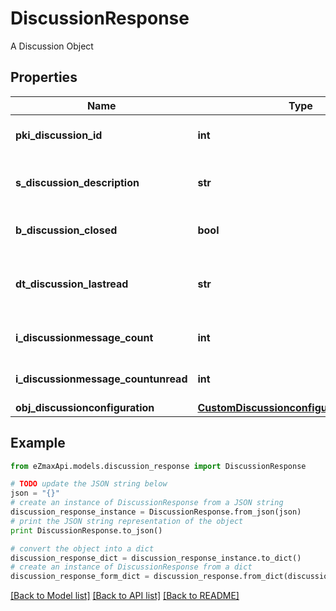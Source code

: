 # DiscussionResponse

A Discussion Object

## Properties

Name | Type | Description | Notes
------------ | ------------- | ------------- | -------------
**pki_discussion_id** | **int** | The unique ID of the Discussion | 
**s_discussion_description** | **str** | The description of the Discussion | 
**b_discussion_closed** | **bool** | Whether if it&#39;s an closed | 
**dt_discussion_lastread** | **str** | The date the Discussion was last read | [optional] 
**i_discussionmessage_count** | **int** | The count of Attachment. | 
**i_discussionmessage_countunread** | **int** | The count of Attachment. | 
**obj_discussionconfiguration** | [**CustomDiscussionconfigurationResponse**](CustomDiscussionconfigurationResponse.md) |  | [optional] 

## Example

```python
from eZmaxApi.models.discussion_response import DiscussionResponse

# TODO update the JSON string below
json = "{}"
# create an instance of DiscussionResponse from a JSON string
discussion_response_instance = DiscussionResponse.from_json(json)
# print the JSON string representation of the object
print DiscussionResponse.to_json()

# convert the object into a dict
discussion_response_dict = discussion_response_instance.to_dict()
# create an instance of DiscussionResponse from a dict
discussion_response_form_dict = discussion_response.from_dict(discussion_response_dict)
```
[[Back to Model list]](../README.md#documentation-for-models) [[Back to API list]](../README.md#documentation-for-api-endpoints) [[Back to README]](../README.md)


